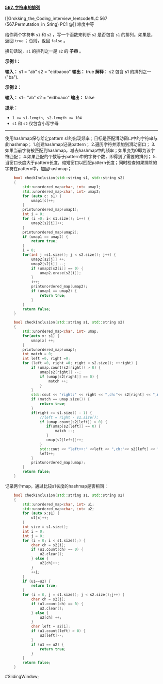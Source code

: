 #### [567. 字符串的排列](https://leetcode.cn/problems/permutation-in-string/)
[[Grokking_the_Coding_interview_leetcode#LC 567 (567.Permutation_in_Sring) PC1 @]]
难度中等

给你两个字符串 `s1` 和 `s2` ，写一个函数来判断 `s2` 是否包含 `s1` 的排列。如果是，返回 `true` ；否则，返回 `false` 。

换句话说，`s1` 的排列之一是 `s2` 的 **子串** 。

**示例 1：**

**输入：** s1 = "ab" s2 = "eidbaooo"
**输出：** true
**解释：** s2 包含 s1 的排列之一 ("ba").

**示例 2：**

**输入：** s1= "ab" s2 = "eidboaoo"
**输出：** false

**提示：**

-   `1 <= s1.length, s2.length <= 104`
-   `s1` 和 `s2` 仅包含小写字母
---- ----

使用hashmap保存给定pattern s1的出现频率；目标是匹配滑动窗口中的字符串与此hashmap；
1.创建hashmap记录pattern；
2.遍历字符并添加到滑动窗口；
3.如果当前字符被匹配到hashmap，减去hashmap中的频率；如果变为0即为该字符匹配；
4.如果匹配的个数等于pattern中的字符个数，即得到了需要的排列；
5.当窗口长度大于pattern长度，缩短窗口以匹配pattern长度；同时检查如果排除的字符在pattern中，加回hashmap；

```cpp
    bool checkInclusion(std::string s1, std::string s2)
    {
        std::unordered_map<char, int> umap1;
        std::unordered_map<char, int> umap2;
        for (auto c: s1) {
            umap1[c]++;
        }
        printunordered_map(umap1);
        int i = 0;
        for (i =0; i< s1.size(); i++) {
            umap2[s2[i]]++;
        }
        printunordered_map(umap2);
        if (umap1 == umap2) {
            return true;
        }
        i = 0;
        for(int j =s1.size(); j < s2.size(); j++) {
            umap2[s2[j]] ++;
            umap2[s2[i]] --;
            if (umap2[s2[i]] == 0) {
                umap2.erase(s2[i]);
            }
            i++;
            printunordered_map(umap2);
            if (umap1 == umap2) {
                return true;
            }
        }
        return false;
    }
```

```cpp
    bool checkInclusion(std::string s1, std::string s2) 
    {
        std::unordered_map<char, int> umap;
        for(auto x: s1) {
            umap[x] ++;
        }
        printunordered_map(umap);
        int match = 0;
        int left =0, right =0;
        for (left =0, right =0; right < s2.size(); ++right) {
            if (umap.count(s2[right]) > 0) {
                umap[s2[right]] --;
                if (umap[s2[right]] == 0) {
                    match ++;
                }
            }
            std::cout << "right:" << right << ",ch:"<< s2[right] << ",matach:"<< match << std::endl;
            if (match == umap.size()) {
                return true;
            }
            if(right >= s1.size() - 1) {
                //left = right - s1.size();
                if (umap.count(s2[left]) > 0) {
                   if(umap[s2[left]] == 0) {
                       match --;
                   }
                   umap[s2[left]]++;
                }
                std::cout << "left++:" <<left << ",ch:"<< s2[left] << ",matach:"<< match << std::endl;
                left++;
            }
            printunordered_map(umap);
        }
        return false;
    }
```

记录两个map，通过比较s1长度的hashmap是否相同：
```cpp
    bool checkInclusion(std::string s1, std::string s2)  
    {
        std::unordered_map<char, int> u1;
        std::unordered_map<char, int> u2;
        for (auto x:s1) {
            u1[x]++;
        }
        int size = s1.size();
        int i = 0;
        int j = 0;
        for (i = 0; i < s1.size();) {
            char ch = s2[i];
            if (u1.count(ch) == 0) {
                u2.clear();
            } else {
                u2[ch]++;
            }
            ++i;
        }
        if (u1==u2) {
            return true;
        }
        for (i = 0, j = s1.size(); j < s2.size();j++) {
            char ch = s2[j];
            if (u1.count(ch) == 0) {
                u2.clear();
            } else {
                u2[ch] ++;
            }
            char left = s2[i];
            if (u1.count(left) > 0) {
                u2[left]--;
            }
            if (u1 == u2) {
                return true;
            }
        }
        return false;
    }
```
#SlidingWindow;
